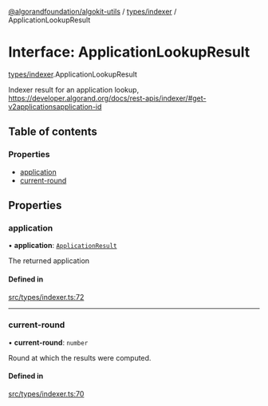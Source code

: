 [@algorandfoundation/algokit-utils](../index.md) / [types/indexer](../modules/types_indexer.md) / ApplicationLookupResult

# Interface: ApplicationLookupResult

[types/indexer](../modules/types_indexer.md).ApplicationLookupResult

Indexer result for an application lookup, https://developer.algorand.org/docs/rest-apis/indexer/#get-v2applicationsapplication-id

## Table of contents

### Properties

- [application](types_indexer.ApplicationLookupResult.md#application)
- [current-round](types_indexer.ApplicationLookupResult.md#current-round)

## Properties

### application

• **application**: [`ApplicationResult`](types_indexer.ApplicationResult.md)

The returned application

#### Defined in

[src/types/indexer.ts:72](https://github.com/algorandfoundation/algokit-utils-ts/blob/main/src/types/indexer.ts#L72)

___

### current-round

• **current-round**: `number`

Round at which the results were computed.

#### Defined in

[src/types/indexer.ts:70](https://github.com/algorandfoundation/algokit-utils-ts/blob/main/src/types/indexer.ts#L70)
